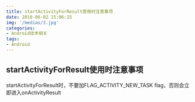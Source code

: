 ```yaml
---
title: startActivityForResult使用时注意事项
date: 2010-06-02 15:06:15
img: '/medias/3.jpg'
categories:
- Android技术相关
tags: 
- Android
---
```


## startActivityForResult使用时注意事项

startActivityForResult时，不要加FLAG_ACTIVITY_NEW_TASK flag，否则会立即进入onActivityResult